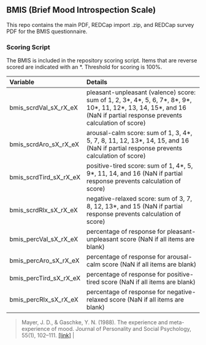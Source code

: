 ## BMIS (Brief Mood Introspection Scale)

This repo contains the main PDF, REDCap import .zip, and REDCap survey PDF for the BMIS questionnaire.


### Scoring Script
The BMIS is included in the repository scoring script. Items that are reverse scored are indicated with an *. Threshold for scoring is 100%.

| Variable | Details |
| :--  | :--  |
| bmis_scrdVal_sX_rX_eX | pleasant-unpleasant (valence) score: sum of 1, 2, 3*, 4*, 5, 6, 7*, 8*, 9*, 10*, 11, 12*, 13, 14, 15*, and 16 (NaN if partial response prevents calculation of score) |
| bmis_scrdAro_sX_rX_eX | arousal-calm score: sum of 1, 3, 4*, 5, 7, 8, 11, 12, 13*, 14, 15, and 16 (NaN if partial response prevents calculation of score) |
| bmis_scrdTird_sX_rX_eX | positive-tired score: sum of 1, 4*, 5, 9*, 11, 14, and 16 (NaN if partial response prevents calculation of score) |
| bmis_scrdRlx_sX_rX_eX | negative-relaxed score: sum of 3, 7, 8, 12, 13*, and 15 (NaN if partial response prevents calculation of score) |
| bmis_percVal_sX_rX_eX | percentage of response for pleasant-unpleasant score (NaN if all items are blank) |
| bmis_percAro_sX_rX_eX | percentage of response for arousal-calm score (NaN if all items are blank) |
| bmis_percTird_sX_rX_eX | percentage of response for positive-tired score (NaN if all items are blank) |
| bmis_percRlx_sX_rX_eX | percentage of response for negative-relaxed score (NaN if all items are blank)

> Mayer, J. D., & Gaschke, Y. N. (1988). The experience and meta-experience of mood. Journal of Personality and Social Psychology, 55(1), 102–111. [[link]](https://pubmed.ncbi.nlm.nih.gov/3418484/) |